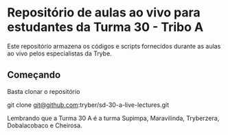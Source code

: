 # Repositório de aulas ao vivo para estudantes da Turma 30 - Tribo A

Este repositório armazena os códigos e scripts fornecidos durante as aulas ao vivo pelos especialistas da Trybe.

## Começando

Basta clonar o repositório

git clone git@github.com:tryber/sd-30-a-live-lectures.git

Lembrando que a Turma 30 A é a turma Supimpa, Maravilinda, Tryberzera, Dobalacobaco e Cheirosa.
